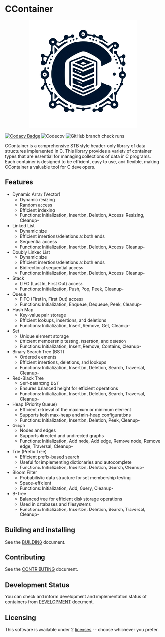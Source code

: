 # CContainer

<p align="center">
  <img style="width: 350px; height: 350px;" src="https://raw.githubusercontent.com/lvntky/ccontainer/master/docs/cc_logo.png" alt="Graphic design is my passion"/>
</p>

[![Codacy Badge](https://app.codacy.com/project/badge/Grade/b38128bf0876489a91f2a8c420866aca)](https://app.codacy.com/gh/lvntky/ccontainer/dashboard?utm_source=gh&utm_medium=referral&utm_content=&utm_campaign=Badge_grade)
![Codecov](https://img.shields.io/codecov/c/gh/lvntky/ccontainer)
![GitHub branch check runs](https://img.shields.io/github/check-runs/lvntky/ccontainer/master)

CContainer is a comprehensive STB style header-only library of data structures implemented in C. This library provides a variety of container types that are essential for managing collections of data in C programs. Each container is designed to be efficient, easy to use, and flexible, making CContainer a valuable tool for C developers.

## Features

- Dynamic Array (Vector)
    - Dynamic resizing
    - Random access
    - Efficient indexing
    - Functions: Initialization, Insertion, Deletion, Access, Resizing, Cleanup- 
- Linked List
    - Dynamic size
    - Efficient insertions/deletions at both ends
    - Sequential access
    - Functions: Initialization, Insertion, Deletion, Access, Cleanup- 
- Doubly Linked List
    - Dynamic size
    - Efficient insertions/deletions at both ends
    - Bidirectional sequential access
    - Functions: Initialization, Insertion, Deletion, Access, Cleanup- 
- Stack
    - LIFO (Last In, First Out) access
    - Functions: Initialization, Push, Pop, Peek, Cleanup- 
- Queue
    - FIFO (First In, First Out) access
    - Functions: Initialization, Enqueue, Dequeue, Peek, Cleanup- 
- Hash Map
    - Key-value pair storage
    - Efficient lookups, insertions, and deletions
    - Functions: Initialization, Insert, Remove, Get, Cleanup- 
- Set
    - Unique element storage
    - Efficient membership testing, insertion, and deletion
    - Functions: Initialization, Insert, Remove, Contains, Cleanup- 
- Binary Search Tree (BST)
    - Ordered elements
    - Efficient insertions, deletions, and lookups
    - Functions: Initialization, Insertion, Deletion, Search, Traversal, Cleanup- 
- Red-Black Tree
    - Self-balancing BST
    - Ensures balanced height for efficient operations
    - Functions: Initialization, Insertion, Deletion, Search, Traversal, Cleanup- 
- Heap (Priority Queue)
    - Efficient retrieval of the maximum or minimum element
    - Supports both max-heap and min-heap configurations
    - Functions: Initialization, Insertion, Deletion, Peek, Cleanup- 
- Graph
    - Nodes and edges
    - Supports directed and undirected graphs
    - Functions: Initialization, Add node, Add edge, Remove node, Remove edge, Traversal, Cleanup- 
- Trie (Prefix Tree)
    - Efficient prefix-based search
    - Useful for implementing dictionaries and autocomplete
    - Functions: Initialization, Insertion, Deletion, Search, Cleanup- 
- Bloom Filter
    - Probabilistic data structure for set membership testing
    - Space-efficient
    - Functions: Initialization, Add, Query, Cleanup- 
- B-Tree
    - Balanced tree for efficient disk storage operations
    - Used in databases and filesystems
    - Functions: Initialization, Insertion, Deletion, Search, Traversal, Cleanup- 

## Building and installing

See the [BUILDING](BUILDING.md) document.

## Contributing

See the [CONTRIBUTING](CONTRIBUTING.md) document.

## Development Status

You can check and inform development and implementation status of containers from [DEVELOPMENT](DEVELOPMENT.md) document.

## Licensing
This software is available under 2 [licenses](LICENSE) -- choose whichever you prefer.